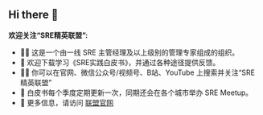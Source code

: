 ## Hi there 👋


**欢迎关注“SRE精英联盟”:**

- 🙋‍♀️ 这是一个由一线 SRE 主管经理及以上级别的管理专家组成的组织。
- 🌈 欢迎下载学习《SRE实践白皮书》，并通过各种途径提供反馈。
- 👩‍💻 你可以在官网、微信公众号/视频号、B站、YouTube 上搜索并关注“SRE精英联盟”
- 🍿 白皮书每个季度定期更新一次，同期还会在各个城市举办 SRE Meetup。
- 🧙 更多信息，请访问 [联盟官网](https://www.sre-elite.com)

